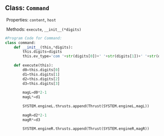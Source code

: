 ## Class: `Command`

​	Properties: `content`, `host`

​	Methods: `execute`, `__init__(*digits)`

```python
#Program Code for Command:
class command:
    def __init__(this,*digits):
        this.digits=digits
        this.ev_type='com '+str(digits[0])+' '+str(digits[1])+' '+str(digits[2])+' '+str(digits[3])
    
    def execute(this):
        d0=this.digits[0]
        d1=this.digits[1]
        d2=this.digits[2]
        d3=this.digits[3]
        
        magL=d0*2-1
        magL*=d1
        
        SYSTEM.engineL.thrusts.append(Thrust(SYSTEM.engineL,magL))
        
        magR=d2*2-1
        magR*=d3
        
        SYSTEM.engineR.thrusts.append(Thrust(SYSTEM.engineR,magR))
        
        
        
        
```

